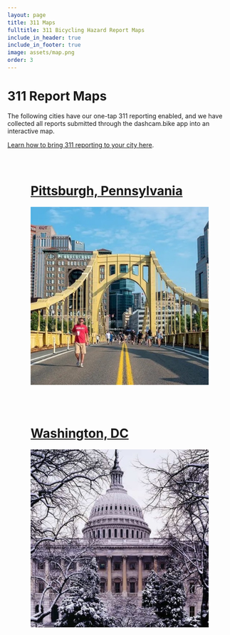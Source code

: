 ```yaml
---
layout: page
title: 311 Maps
fulltitle: 311 Bicycling Hazard Report Maps
include_in_header: true
include_in_footer: true
image: assets/map.png
order: 3
---
```


<style>
.flex-wrapper {
  display: flex;
  flex-wrap: wrap;
  justify-content: center;
}
.flex-item {
  border-radius: 10px;
  padding: 15px;
  margin: 10px;
}

.flex-item:hover {
  background-image: linear-gradient(#0091c0, #0076b1);
}

.flex-item:hover h1{
  text-decoration: none;
  color: #eceeee;
}

.flex-item:hover a{
  text-decoration: none;
}

</style>

# 311 Report Maps

The following cities have our one-tap 311 reporting enabled, and we have collected all reports submitted through the dashcam.bike app into an interactive map.

[Learn how to bring 311 reporting to your city here](311).

<div class="flex-wrapper">

<div class="flex-item">
  <a href="/maps/pittsburgh/">
    <h1 class="flex-link">Pittsburgh, Pennsylvania</h1>
    <img alt="Photo of a Pittsburgh bridge" src="/assets/map-pgh.jpg" width="400px">
  </a>
</div>

<div class="flex-item">
  <a href="/maps/dc/">
    <h1 class="flex-link">Washington, DC</h1>
    <img alt="Photo of a DC capitol" src="/assets/map-dc.jpg" width="400px">
  </a>
</div>

</div>
